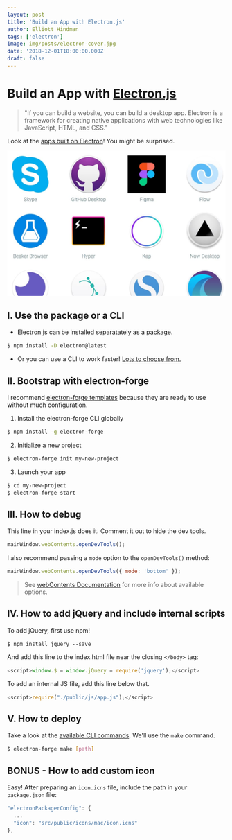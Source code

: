 ```yaml
---
layout: post
title: 'Build an App with Electron.js'
author: Elliott Hindman
tags: ['electron']
image: img/posts/electron-cover.jpg
date: '2018-12-01T18:00:00.000Z'
draft: false
---
```


# Build an App with [Electron.js](https://electronjs.org/)

> "If you can build a website, you can build a desktop app. Electron is a framework for creating native applications with web technologies like JavaScript, HTML, and CSS."

Look at the [apps built on Electron](https://electronjs.org/apps)! You might be surprised.

![Apps build on Electron](img/posts/electron-apps.jpg)

## I. Use the package or a CLI

- Electron.js can be installed separatately as a package.

```bash
$ npm install -D electron@latest
```

- Or you can use a CLI to work faster! [Lots to choose from.](https://electronjs.org/docs/tutorial/boilerplates-and-clis)

## II. Bootstrap with electron-forge

I recommend [electron-forge templates](https://electronforge.io/templates) because they are ready to use without much configuration.

1. Install the electron-forge CLI globally

```bash
$ npm install -g electron-forge
```

2. Initialize a new project

```bash
$ electron-forge init my-new-project
```

3. Launch your app

```bash
$ cd my-new-project
$ electron-forge start
```

## III. How to debug

This line in your index.js does it. Comment it out to hide the dev tools.

```js
mainWindow.webContents.openDevTools();
```

I also recommend passing a `mode` option to the `openDevTools()` method:

```js
mainWindow.webContents.openDevTools({ mode: 'bottom' });
```

> See [webContents Documentation](https://github.com/electron/electron/blob/master/docs/api/web-contents.md#contentsopendevtoolsoptions) for more info about available options.

## IV. How to add jQuery and include internal scripts

To add jQuery, first use npm!

```
$ npm install jquery --save
```

And add this line to the index.html file near the closing `</body>` tag:

```js
<script>window.$ = window.jQuery = require('jquery');</script>
```

To add an internal JS file, add this line below that.

```js
<script>require("./public/js/app.js");</script>
```

## V. How to deploy

Take a look at the [available CLI commands](https://electronforge.io/cli). We'll use the `make` command.

```bash
$ electron-forge make [path]
```

## BONUS - How to add custom icon

Easy! After preparing an `icon.icns` file, include the path in your `package.json` file:

```js
"electronPackagerConfig": {
  ...
  "icon": "src/public/icons/mac/icon.icns"
},
```
